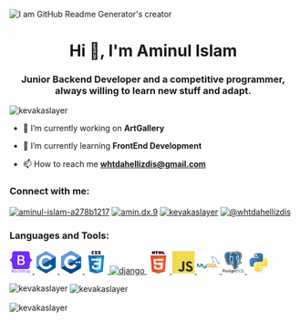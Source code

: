![I am GitHub Readme Generator's creator](https://qph.cf2.quoracdn.net/main-qimg-43950221111029577aa210b721c9d2c8)
<h1 align="center">Hi 👋, I'm Aminul Islam</h1>
<h3 align="center">Junior Backend Developer and a competitive programmer, always willing to learn new stuff and adapt.</h3>

<p align="left"> <img src="https://komarev.com/ghpvc/?username=kevakaslayer&label=Profile%20views&color=0e75b6&style=flat" alt="kevakaslayer" /> </p>

- 🔭 I’m currently working on **ArtGallery**

- 🌱 I’m currently learning **FrontEnd Development**

- 📫 How to reach me **whtdahellizdis@gmail.com**

<h3 align="left">Connect with me:</h3>
<p align="left">
<a href="https://linkedin.com/in/aminul-islam-a278b1217" target="blank"><img align="center" src="https://raw.githubusercontent.com/rahuldkjain/github-profile-readme-generator/master/src/images/icons/Social/linked-in-alt.svg" alt="aminul-islam-a278b1217" height="30" width="40" /></a>
<a href="https://fb.com/amin.dx.9" target="blank"><img align="center" src="https://raw.githubusercontent.com/rahuldkjain/github-profile-readme-generator/master/src/images/icons/Social/facebook.svg" alt="amin.dx.9" height="30" width="40" /></a>
<a href="https://codeforces.com/profile/kevakaslayer" target="blank"><img align="center" src="https://raw.githubusercontent.com/rahuldkjain/github-profile-readme-generator/master/src/images/icons/Social/codeforces.svg" alt="kevakaslayer" height="30" width="40" /></a>
<a href="https://www.hackerearth.com/@whtdahellizdis" target="blank"><img align="center" src="https://raw.githubusercontent.com/rahuldkjain/github-profile-readme-generator/master/src/images/icons/Social/hackerearth.svg" alt="@whtdahellizdis" height="30" width="40" /></a>
</p>

<h3 align="left">Languages and Tools:</h3>
<p align="left"> <a href="https://getbootstrap.com" target="_blank" rel="noreferrer"> <img src="https://raw.githubusercontent.com/devicons/devicon/master/icons/bootstrap/bootstrap-plain-wordmark.svg" alt="bootstrap" width="40" height="40"/> </a> <a href="https://www.cprogramming.com/" target="_blank" rel="noreferrer"> <img src="https://raw.githubusercontent.com/devicons/devicon/master/icons/c/c-original.svg" alt="c" width="40" height="40"/> </a> <a href="https://www.w3schools.com/cpp/" target="_blank" rel="noreferrer"> <img src="https://raw.githubusercontent.com/devicons/devicon/master/icons/cplusplus/cplusplus-original.svg" alt="cplusplus" width="40" height="40"/> </a> <a href="https://www.w3schools.com/css/" target="_blank" rel="noreferrer"> <img src="https://raw.githubusercontent.com/devicons/devicon/master/icons/css3/css3-original-wordmark.svg" alt="css3" width="40" height="40"/> </a> <a href="https://www.djangoproject.com/" target="_blank" rel="noreferrer"> <img src="https://cdn.worldvectorlogo.com/logos/django.svg" alt="django" width="40" height="40"/> </a> <a href="https://www.w3.org/html/" target="_blank" rel="noreferrer"> <img src="https://raw.githubusercontent.com/devicons/devicon/master/icons/html5/html5-original-wordmark.svg" alt="html5" width="40" height="40"/> </a> <a href="https://developer.mozilla.org/en-US/docs/Web/JavaScript" target="_blank" rel="noreferrer"> <img src="https://raw.githubusercontent.com/devicons/devicon/master/icons/javascript/javascript-original.svg" alt="javascript" width="40" height="40"/> </a> <a href="https://www.mysql.com/" target="_blank" rel="noreferrer"> <img src="https://raw.githubusercontent.com/devicons/devicon/master/icons/mysql/mysql-original-wordmark.svg" alt="mysql" width="40" height="40"/> </a> <a href="https://www.postgresql.org" target="_blank" rel="noreferrer"> <img src="https://raw.githubusercontent.com/devicons/devicon/master/icons/postgresql/postgresql-original-wordmark.svg" alt="postgresql" width="40" height="40"/> </a> <a href="https://www.python.org" target="_blank" rel="noreferrer"> <img src="https://raw.githubusercontent.com/devicons/devicon/master/icons/python/python-original.svg" alt="python" width="40" height="40"/> </a> </p>

<p><img align="left" src="https://github-readme-stats.vercel.app/api/top-langs?username=kevakaslayer&show_icons=true&locale=en&layout=compact" alt="kevakaslayer" /></p>

<p>&nbsp;<img align="center" src="https://github-readme-stats.vercel.app/api?username=kevakaslayer&show_icons=true&locale=en" alt="kevakaslayer" /></p>

<p><img align="center" src="https://github-readme-streak-stats.herokuapp.com/?user=kevakaslayer&" alt="kevakaslayer" /></p>



